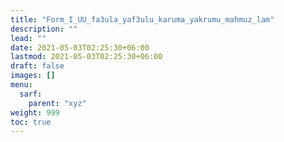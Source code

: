 ```yaml
---
title: "Form_I_UU_fa3ula_yaf3ulu_karuma_yakrumu_mahmuz_lam"
description: ""
lead: ""
date: 2021-05-03T02:25:30+06:00
lastmod: 2021-05-03T02:25:30+06:00
draft: false
images: []
menu: 
  sarf:
    parent: "xyz"
weight: 999
toc: true
---
```



